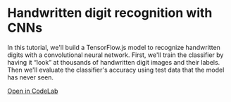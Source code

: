 # Handwritten digit recognition with CNNs

In this tutorial, we'll build a TensorFlow.js model to recognize handwritten digits with a convolutional neural network. First, we'll train the classifier by having it “look” at thousands of handwritten digit images and their labels. Then we'll evaluate the classifier's accuracy using test data that the model has never seen.

<a class="button button-white" href="https://codelabs.developers.google.com/codelabs/tfjs-training-classfication/index.html#0">Open in CodeLab</a>
